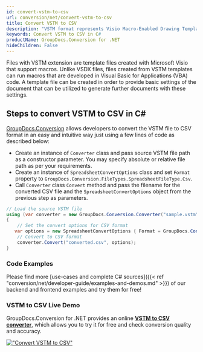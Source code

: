 ```yaml
---
id: convert-vstm-to-csv
url: conversion/net/convert-vstm-to-csv
title: Convert VSTM to CSV
description: "VSTM format represents Visio Macro-Enabled Drawing Template with .vstm extension. Learn how to convert VSTM to CSV file programmatically in C# language using GroupDocs.Conversion for .NET library."
keywords: Convert VSTM to CSV in C#
productName: GroupDocs.Conversion for .NET
hideChildren: False
---
```


Files with VSTM extension are template files created with Microsoft Visio that support macros. Unlike VSDX files, files created from VSTM templates can run macros that are developed in Visual Basic for Applications (VBA) code. A template file can be created in order to provide basic settings of the document that can be utilized to generate further documents with these settings.

## Steps to convert VSTM to CSV in C#

[GroupDocs.Conversion](https://products.groupdocs.com/conversion/net) allows developers to convert the VSTM file to CSV format in an easy and intuitive way just using a few lines of code as described below:

* Create an instance of `Converter` class and pass source VSTM file path as a constructor parameter. You may specify absolute or relative file path as per your requirements. 
* Create an instance of `SpreadsheetConvertOptions` class and set `Format` property to `GroupDocs.Conversion.FileTypes.SpreadsheetFileType.Csv`.
* Call `Converter` class `Convert` method and pass the filename for the converted CSV file and the `SpreadsheetConvertOptions` object from the previous step as parameters.

```csharp
// Load the source VSTM file
using (var converter = new GroupDocs.Conversion.Converter("sample.vstm"))
{
    // Set the convert options for CSV format
   var options = new SpreadsheetConvertOptions { Format = GroupDocs.Conversion.FileTypes.SpreadsheetFileType.Csv };
    // Convert to CSV format
    converter.Convert("converted.csv", options);
}
```

### Code Examples

Please find more [use-cases and complete C# sources]({{< ref "conversion/net/developer-guide/examples-and-demos.md" >}}) of our backend and frontend examples and try them for free!

### VSTM to CSV Live Demo

GroupDocs.Conversion for .NET provides an online [**VSTM to CSV converter**](https://products.groupdocs.app/conversion/vstm-to-csv), which allows you to try it for free and check conversion quality and accuracy.

[!["Convert VSTM to CSV"](conversion/net/images/convert-to-csv/convert-vstm-to-csv.png)](https://products.groupdocs.app/conversion/vstm-to-csv)